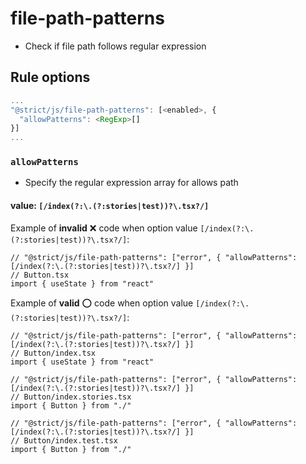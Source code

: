 # file-path-patterns
- Check if file path follows regular expression

## Rule options

```js
...
"@strict/js/file-path-patterns": [<enabled>, {
  "allowPatterns": <RegExp>[]
}]
...
```

### `allowPatterns`
- Specify the regular expression array for allows path

#### value: `[/index(?:\.(?:stories|test))?\.tsx?/]`

Example of **invalid** :x: code when option value `[/index(?:\.(?:stories|test))?\.tsx?/]`:


```tsx
// "@strict/js/file-path-patterns": ["error", { "allowPatterns": [/index(?:\.(?:stories|test))?\.tsx?/] }]
// Button.tsx
import { useState } from "react"
```

Example of **valid** :o: code when option value `[/index(?:\.(?:stories|test))?\.tsx?/]`:

```tsx
// "@strict/js/file-path-patterns": ["error", { "allowPatterns": [/index(?:\.(?:stories|test))?\.tsx?/] }]
// Button/index.tsx
import { useState } from "react"
```

```tsx
// "@strict/js/file-path-patterns": ["error", { "allowPatterns": [/index(?:\.(?:stories|test))?\.tsx?/] }]
// Button/index.stories.tsx
import { Button } from "./"
```

```tsx
// "@strict/js/file-path-patterns": ["error", { "allowPatterns": [/index(?:\.(?:stories|test))?\.tsx?/] }]
// Button/index.test.tsx
import { Button } from "./"
```
